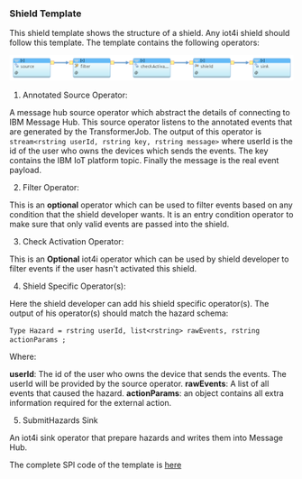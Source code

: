 ### Shield Template 

This shield template shows the structure of a shield. Any iot4i shield should follow this template. The template contains the following operators:

 ![alt text](./images/shield-template.png "Shield Template Operators")
 
 
 1. Annotated Source Operator:
 
 A message hub source operator which abstract the details of connecting to IBM Message Hub. This source operator listens to the annotated events that are generated by the TransformerJob. The output of this operator is `stream<rstring userId, rstring key, rstring message>` where userId is the id of the user who owns the devices which sends the events. The key contains the IBM IoT platform topic. Finally the message is the real event payload.
 
 
 2. Filter Operator:
 
 This is an **optional** operator which can be used to filter events based on any condition that the shield developer wants. It is an entry condition operator to make sure that only valid events are passed into the shield.
 
 
 3. Check Activation Operator:
 
 This is an **Optional** iot4i operator which can be used by shield developer to filter events if the user hasn't activated this shield.  
 
 4. Shield Specific Operator(s):
 
 Here the shield developer can add his shield specific operator(s). The output of his operator(s) should match the hazard schema:

``` 
Type Hazard = rstring userId, list<rstring> rawEvents, rstring actionParams ;
 ```
 Where:
 
 **userId**: The id of the user who owns the device that sends the events. The userId will be provided by the source operator. 
 **rawEvents**: A list of all events that caused the hazard.
 **actionParams**: an object contains all extra information required for the external action.
 
 
 5. SubmitHazards Sink
 
 An iot4i sink operator that prepare hazards and writes them into Message Hub. 
 
 
 
 
 The complete SPl code of the template is [here](./com.ibm.iot4i.shields.templates/ShieldTemplate.spl)